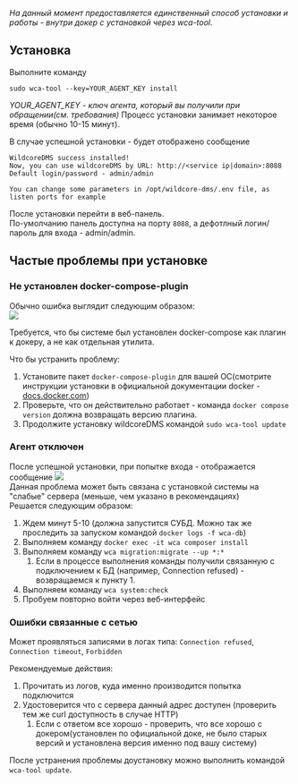 *На данный момент предоставляется единственный способ установки и работы - внутри докер с установкой через wca-tool.*       

## Установка
Выполните команду 
```shell
sudo wca-tool --key=YOUR_AGENT_KEY install 
```
*YOUR_AGENT_KEY - ключ агента, который вы получили при обращении(см. требования)*
Процесс установки занимает некоторое время (обычно 10-15 минут).   

В случае успешной установки - будет отображено сообщение
```shell
WildcoreDMS success installed!
Now, you can use wildcoreDMS by URL: http://<service ip|domain>:8088
Default login/password - admin/admin

You can change some parameters in /opt/wildcore-dms/.env file, as listen ports for example
```

После установки перейти в веб-панель.    
По-умолчанию панель доступна на порту `8088`, а дефотлный логин/пароль для входа - admin/admin.   


## Частые проблемы при установке
### Не установлен docker-compose-plugin 
Обычно ошибка выглядит следующим образом:       
![](assets/no-docker-compose-plugin.jpg)

Требуется, что бы системе был установлен docker-compose как плагин к докеру, а не как отдельная утилита.    

Что бы устранить проблему:

1. Установите пакет `docker-compose-plugin` для вашей ОС(смотрите инструкции установки в официальной документации docker - [docs.docker.com](https://docs.docker.com/engine/install/))
2. Проверьте, что он действительно работает - команда `docker compose version` должна возвращать версию плагина.
3. Продолжите установку wildcoreDMS командой ```sudo wca-tool update```    

### Агент отключен     
После успешной установки, при попытке входа - отображается сообщение 
![](assets/agent-disabled.png)     
Данная проблема может быть связана с установкой системы на "слабые" сервера (меньше, чем указано в рекомендациях)         
Решается следующим образом: 

1. Ждем минут 5-10 (должна запустится СУБД. Можно так же проследить за запуском командой `docker logs -f wca-db`)
2. Выполняем команду `docker exec -it wca composer install`
3. Выполняем команду `wca migration:migrate --up *:*`
   1. Если в процессе выполнения команды получили связанную с подключением к БД (например, Connection refused) - возвращаемся к пункту 1.
4. Выполняем команду `wca system:check`
5. Пробуем повторно войти через веб-интерфейс 


### Ошибки связанные с сетью 
Может проявляться записями в логах типа: `Connection refused`, `Connection timeout`, `Forbidden`    

Рекомендуемые действия: 

1. Прочитать из логов, куда именно производится попытка подключится   
2. Удостоверится что с сервера данный адрес доступен (проверить тем же curl доступность в случае HTTP)    
   1. Если с ответом все хорошо - проверить, что все хорошо с докером(установлен по официальной доке, не было старых версий и установлена версия именно под вашу систему)

После устранения проблемы доустановку можно выполнить командой `wca-tool update`.
    
 